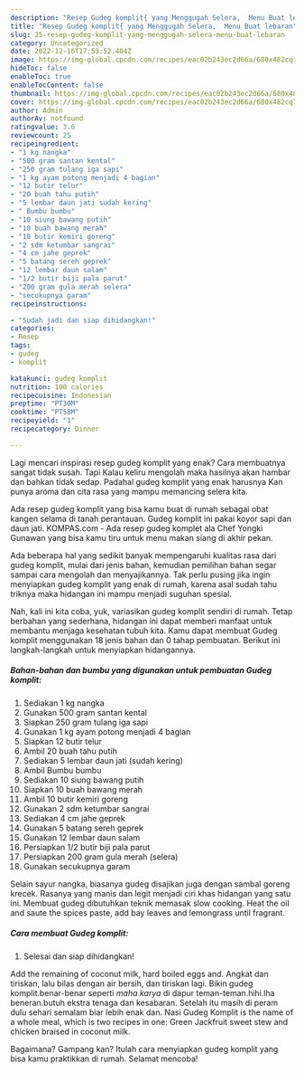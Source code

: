 ```yaml
---
description: "Resep Gudeg komplit{ yang Menggugah Selera,  Menu Buat lebaran"
title: "Resep Gudeg komplit{ yang Menggugah Selera,  Menu Buat lebaran"
slug: 25-resep-gudeg-komplit-yang-menggugah-selera-menu-buat-lebaran
category: Uncategorized
date: 2022-12-16T17:53:52.404Z
image: https://img-global.cpcdn.com/recipes/eac02b243ec2d66a/680x482cq70/gudeg-komplit-foto-resep-utama.jpg
hideToc: false
enableToc: true
enableTocContent: false
thumbnail: https://img-global.cpcdn.com/recipes/eac02b243ec2d66a/680x482cq70/gudeg-komplit-foto-resep-utama.jpg
cover: https://img-global.cpcdn.com/recipes/eac02b243ec2d66a/680x482cq70/gudeg-komplit-foto-resep-utama.jpg
author: Admin
authorAv: notfound
ratingvalue: 3.6
reviewcount: 25
recipeingredient:
- "1 kg nangka"
- "500 gram santan kental"
- "250 gram tulang iga sapi"
- "1 kg ayam potong menjadi 4 bagian"
- "12 butir telur"
- "20 buah tahu putih"
- "5 lembar daun jati sudah kering"
- " Bumbu bumbu"
- "10 siung bawang putih"
- "10 buah bawang merah"
- "10 butir kemiri goreng"
- "2 sdm ketumbar sangrai"
- "4 cm jahe geprek"
- "5 batang sereh geprek"
- "12 lembar daun salam"
- "1/2 butir biji pala parut"
- "200 gram gula merah selera"
- "secukupnya garam"
recipeinstructions:

- "Sudah jadi dan siap dihidangkan!"
categories:
- Resep
tags:
- gudeg
- komplit

katakunci: gudeg komplit 
nutrition: 100 calories
recipecuisine: Indonesian
preptime: "PT30M"
cooktime: "PT58M"
recipeyield: "1"
recipecategory: Dinner

---
```



Lagi mencari inspirasi resep gudeg komplit yang enak? Cara membuatnya sangat tidak susah. Tapi Kalau keliru mengolah maka hasilnya akan hambar dan bahkan tidak sedap. Padahal gudeg komplit yang enak harusnya Kan punya aroma dan cita rasa yang mampu memancing selera kita.


Ada resep gudeg komplit yang bisa kamu buat di rumah sebagai obat kangen selama di tanah perantauan. Gudeg komplit ini pakai koyor sapi dan daun jati. KOMPAS.com - Ada resep gudeg komplet ala Chef Yongki Gunawan yang bisa kamu tiru untuk menu makan siang di akhir pekan.

Ada beberapa hal yang sedikit banyak mempengaruhi kualitas rasa dari gudeg komplit, mulai dari jenis bahan, kemudian pemilihan bahan segar sampai cara mengolah dan menyajikannya. Tak perlu pusing jika ingin menyiapkan gudeg komplit yang enak di rumah, karena asal sudah tahu triknya maka hidangan ini mampu menjadi suguhan spesial.


Nah, kali ini kita coba, yuk, variasikan gudeg komplit sendiri di rumah. Tetap berbahan yang sederhana, hidangan ini dapat memberi manfaat untuk membantu menjaga kesehatan tubuh kita. Kamu dapat membuat Gudeg komplit menggunakan 18 jenis bahan dan 0 tahap pembuatan. Berikut ini langkah-langkah untuk menyiapkan hidangannya.

<!--inarticleads1-->

##### Bahan-bahan dan bumbu yang digunakan untuk pembuatan Gudeg komplit:

1. Sediakan 1 kg nangka
1. Gunakan 500 gram santan kental
1. Siapkan 250 gram tulang iga sapi
1. Gunakan 1 kg ayam potong menjadi 4 bagian
1. Siapkan 12 butir telur
1. Ambil 20 buah tahu putih
1. Sediakan 5 lembar daun jati (sudah kering)
1. Ambil  Bumbu bumbu
1. Sediakan 10 siung bawang putih
1. Siapkan 10 buah bawang merah
1. Ambil 10 butir kemiri goreng
1. Gunakan 2 sdm ketumbar sangrai
1. Sediakan 4 cm jahe geprek
1. Gunakan 5 batang sereh geprek
1. Gunakan 12 lembar daun salam
1. Persiapkan 1/2 butir biji pala parut
1. Persiapkan 200 gram gula merah (selera)
1. Gunakan secukupnya garam


Selain sayur nangka, biasanya gudeg disajikan juga dengan sambal goreng krecek. Rasanya yang manis dan legit menjadi ciri khas hidangan yang satu ini. Membuat gudeg dibutuhkan teknik memasak slow cooking. Heat the oil and saute the spices paste, add bay leaves and lemongrass until fragrant. 

<!--inarticleads2-->

##### Cara membuat Gudeg komplit:


1. Selesai dan siap dihidangkan!

Add the remaining of coconut milk, hard boiled eggs and. Angkat dan tiriskan, lalu bilas dengan air bersih, dan tiriskan lagi. Bikin gudeg komplit.benar-benar seperti *maha karya* di dapur teman-teman.hihi.lha beneran.butuh ekstra tenaga dan kesabaran. Setelah itu masih di peram dulu sehari semalam biar lebih enak dan. Nasi Gudeg Komplit is the name of a whole meal, which is two recipes in one: Green Jackfruit sweet stew and chicken braised in coconut milk. 

Bagaimana? Gampang kan? Itulah cara menyiapkan gudeg komplit yang bisa kamu praktikkan di rumah. Selamat mencoba!
